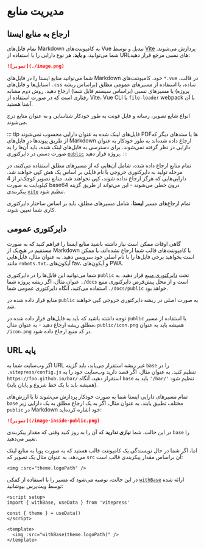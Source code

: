 # مدیریت منابع

## ارجاع به منابع ایستا

تمام فایل‌های Markdown به کامپوننت‌های Vue تبدیل و توسط [Vite](https://vitejs.dev/guide/assets.html) پردازش می‌شوند. شما می‌توانید، **و باید**، هر نوع دارایی را با استفاده از URL‌های نسبی مرجع قرار دهید:

```md
![تصویر](./image.png)
```

شما می‌توانید منابع ایستا را در فایل‌های Markdown خود، کامپوننت‌های `*.vue` در قالب، استایل‌ها و فایل‌های `.css` ساده، با استفاده از مسیرهای عمومی مطلق (براساس ریشه پروژه) یا مسیرهای نسبی (براساس سیستم فایل شما) ارجاع دهید. روش دوم مشابه رفتاری است که در صورت استفاده از Vite، Vue CLI یا `file-loader` webpack با آن آشنا هستید.

انواع شایع تصویر، رسانه و فایل فونت به طور خودکار شناسایی و به عنوان منابع درج می‌شوند.

::: tip فایل‌های لینک شده به عنوان دارایی محسوب نمی‌شوند
PDFها یا سند‌های دیگر که از طریق پیوندها در فایل‌های Markdown ارجاع داده شده‌اند به طور خودکار به عنوان دارایی در نظر گرفته نمی‌شوند. برای دسترسی به فایل‌های لینک شده، باید آن‌ها را به صورت دستی در دایرکتوری [`public`](#the-public-directory) پروژه قرار دهید.
:::

تمام منابع ارجاع داده شده، شامل آن‌هایی که از مسیرهای مطلق استفاده می‌کنند، در مرحله تولید به دایرکتوری خروجی با نام فایلی بر اساس یک هش کپی خواهند شد. دارایی‌هایی که هرگز ارجاع نداده شوند، کپی نخواهند شد. منابع تصویر کوچک‌تر از 4 کیلوبایت به صورت base64 درون خطی می‌شوند - این می‌تواند از طریق گزینه پیکربندی [`vite`](../reference/site-config#vite) تنظیم شود.

تمام ارجاع‌های مسیر **ایستا**، شامل مسیرهای مطلق، باید بر اساس ساختار دایرکتوری کاری شما تعیین شوند.

## دایرکتوری عمومی

گاهی اوقات ممکن است نیاز داشته باشید منابع ایستا را فراهم کنید که به صورت مستقیم در هیچ‌یک از Markdown یا کامپوننت‌های قالب شما ارجاع نشده‌اند، یا ممکن است بخواهید برخی فایل‌ها را با نام اصلی خود سرویس دهید. به عنوان مثال، فایل‌هایی مانند `robots.txt`، آیکون‌های fav، و آیکون‌های PWA.

شما می‌توانید این فایل‌ها را در دایرکتوری `public` تحت [دایرکتوری منبع](./routing#source-directory) قرار دهید. به عنوان مثال، اگر ریشه پروژه شما `./docs` است و از محل پیش‌فرض دایرکتوری منبع استفاده می‌کنید، آنگاه دایرکتوری عمومی شما `./docs/public` خواهد بود.

منابع قرار داده شده در `public` به صورت اصلی در ریشه دایرکتوری خروجی کپی خواهند شد.

توجه داشته باشید که باید به فایل‌های قرار داده شده در `public` با استفاده از مسیر مطلق ریشه ارجاع دهید - به عنوان مثال، `public/icon.png` همیشه باید به عنوان `/icon.png` در کد منبع ارجاع داده شود.

## URL پایه

اگر وب‌سایت شما به URL غیر ریشه استقرار می‌یابد، باید گزینه `base` را در `.vitepress/config.js` تنظیم کنید. به عنوان مثال، اگر قصد دارید وب‌سایت خود را به `https://foo.github.io/bar/` استقرار دهید، آنگاه `base` باید به `'/bar/'` تنظیم شود (همیشه باید با یک خط شروع و پایان یابد).

تمام مسیرهای دارایی ایستا شما به صورت خودکار پردازش می‌شوند تا با ارزش‌های `base` مختلف تطبیق یابند. به عنوان مثال، اگر به یک ارجاع مطلق به یک دارایی زیر `public` در Markdown خود اشاره کرده‌اید:

```md
![تصویر](/image-inside-public.png)
```

در این حالت، شما **نیازی ندارید** که آن را به روز کنید وقتی که مقدار پیکربندی `base` را تغییر می‌دهید.

اما، اگر شما در حال نویسندگی یک کامپوننت قالب هستید که به صورت پویا به منابع لینک می‌دهد، به عنوان مثال یک تصویر که `src` آن براساس مقدار پیکربندی قالب است:

```vue
<img :src="theme.logoPath" />
```

در این حالت، توصیه می‌شود که مسیر را با استفاده از کمکی [`withBase`](../reference/runtime-api#withbase) ارائه شده توسط ویت‌پرس بپوشانید:

```vue
<script setup>
import { withBase, useData } from 'vitepress'

const { theme } = useData()
</script>

<template>
  <img :src="withBase(theme.logoPath)" />
</template>
```